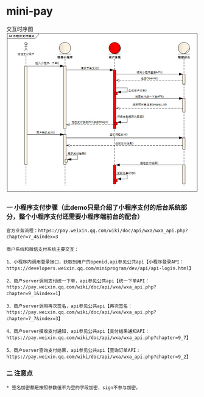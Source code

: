 # mini-pay
交互时序图
![Image text](https://raw.githubusercontent.com/wxz123123/img-folder/master/wxa-7-2.jpg)
### 一 小程序支付步骤（此demo只是介绍了小程序支付的后台系统部分，整个小程序支付还需要小程序端前台的配合）
    官方业务流程：https://pay.weixin.qq.com/wiki/doc/api/wxa/wxa_api.php?chapter=7_4&index=3

    商户系统和微信支付系统主要交互：
    
    1、小程序内调用登录接口，获取到用户的openid,api参见公共api【小程序登录API：https://developers.weixin.qq.com/miniprogram/dev/api/api-login.html】
    
    2、商户server调用支付统一下单，api参见公共api【统一下单API：https://pay.weixin.qq.com/wiki/doc/api/wxa/wxa_api.php?chapter=9_1&index=1】
    
    3、商户server调用再次签名，api参见公共api【再次签名：https://pay.weixin.qq.com/wiki/doc/api/wxa/wxa_api.php?chapter=7_7&index=3】
    
    4、商户server接收支付通知，api参见公共api【支付结果通知API：https://pay.weixin.qq.com/wiki/doc/api/wxa/wxa_api.php?chapter=9_7】
    
    5、商户server查询支付结果，api参见公共api【查询订单API：https://pay.weixin.qq.com/wiki/doc/api/wxa/wxa_api.php?chapter=9_2】
### 二 注意点

    * 签名加密都是按照参数值不为空的字段加密，sign不参与加密。

